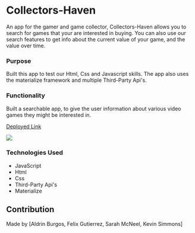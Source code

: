 # Collectors-Haven

An app for the gamer and game collector, Collectors-Haven allows you to search for games that your are interested in buying. You can also use our search features to get info about the current value of your game, and the value over time.
### Purpose

Built this app to test our Html, Css and Javascript skills. The app also uses the materialize framework and multiple Third-Party Api's. 

### Functionality

Built a searchable app, to give the user information about various video games they might be interested in. 

[Deployed Link](https://fgutierrez2191.github.io/collectors-haven/) 

![](assets/images/screenshotofcollectorshaven.png)

### Technologies Used 
- JavaScript
- Html
- Css
- Third-Party Api's
- Materialize

## Contribution
Made by [Aldrin Burgos, Felix Gutierrez, Sarah McNeel, Kevin Simmons]